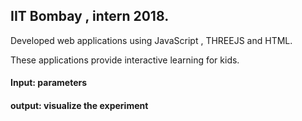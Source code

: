 ## IIT Bombay , intern 2018.

Developed web applications using JavaScript , THREEJS and HTML.

These applications provide interactive learning for kids.

#### Input: parameters
#### output: visualize the experiment


